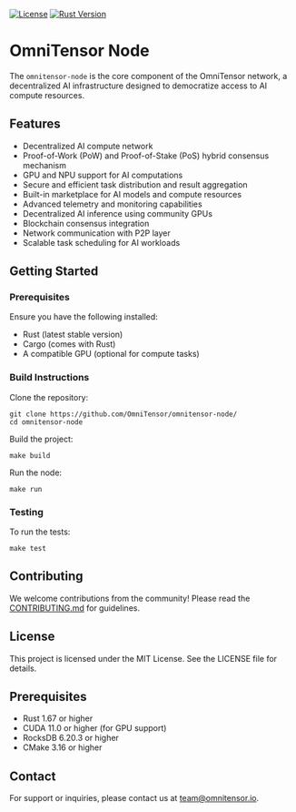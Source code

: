 
[![License](https://img.shields.io/badge/License-Apache%202.0-blue.svg)](https://opensource.org/licenses/Apache-2.0)
[![Rust Version](https://img.shields.io/badge/rust-1.67%2B-orange.svg)](https://www.rust-lang.org)

# OmniTensor Node

The `omnitensor-node` is the core component of the OmniTensor network, a decentralized AI infrastructure designed to democratize access to AI compute resources.

## Features

- Decentralized AI compute network
- Proof-of-Work (PoW) and Proof-of-Stake (PoS) hybrid consensus mechanism
- GPU and NPU support for AI computations
- Secure and efficient task distribution and result aggregation
- Built-in marketplace for AI models and compute resources
- Advanced telemetry and monitoring capabilities
- Decentralized AI inference using community GPUs
- Blockchain consensus integration
- Network communication with P2P layer
- Scalable task scheduling for AI workloads

## Getting Started

### Prerequisites

Ensure you have the following installed:

- Rust (latest stable version)
- Cargo (comes with Rust)
- A compatible GPU (optional for compute tasks)

### Build Instructions

Clone the repository:

```
git clone https://github.com/OmniTensor/omnitensor-node/
cd omnitensor-node
```

Build the project:

```
make build
```

Run the node:

```
make run
```

### Testing

To run the tests:

```
make test
```

## Contributing

We welcome contributions from the community! Please read the [CONTRIBUTING.md](https://github.com/OmniTensor/omnitensor-node/blob/main/CONTRIBUTING.md) for guidelines.

## License

This project is licensed under the MIT License. See the LICENSE file for details.

## Prerequisites

- Rust 1.67 or higher
- CUDA 11.0 or higher (for GPU support)
- RocksDB 6.20.3 or higher
- CMake 3.16 or higher

## Contact

For support or inquiries, please contact us at [team@omnitensor.io](mailto:team@omnitensor.io).
